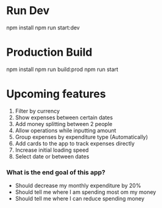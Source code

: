 # Run Dev
npm install
npm run start:dev

# Production Build
npm install
npm run build:prod
npm run start

# Upcoming features
1. Filter by currency
2. Show expenses between certain dates
3. Add money splitting between 2 people
4. Allow operations while inputting amount
6. Group expenses by expenditure type (Automatically)
7. Add cards to the app to track expenses directly
8. Increase initial loading speed
9. Select date or between dates


### What is the end goal of this app?
- Should decrease my monthly expenditure by 20%
- Should tell me where I am spending most om my money
- Should tell me where I can reduce spending money 

